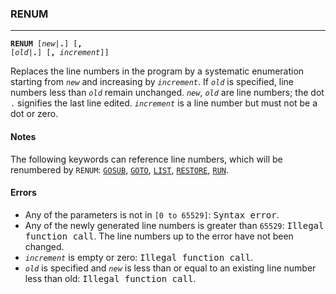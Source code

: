 ### RENUM
***
<code><b>RENUM</b> [<var>new</var>|<b>.</b>] [<b>,</b> [<var>old</var>|<b>.</b>] [<b>,</b> <var>increment</var>]]</code>

Replaces the line numbers in the program by a systematic enumeration starting
from <code><var>new</var></code> and increasing by <code><var>increment</var></code>. If <code><var>old</var></code> is specified, line numbers less
than <code><var>old</var></code> remain unchanged. <code><var>new</var></code>, <code><var>old</var></code> are line numbers; the dot <code>.</code> signifies the
last line edited. <code><var>increment</var></code> is a line number but must not be a dot or zero.

#### Notes
The following keywords can reference line numbers, which will be renumbered by
`RENUM`: [`GOSUB`](#GOSUB), [`GOTO`](#GOTO), [`LIST`](#LIST), [`RESTORE`](#RESTORE), [`RUN`](#RUN).

#### Errors
* Any of the parameters is not in `[0 to 65529]`: <samp>Syntax error</samp>.
* Any of the newly generated line numbers is greater than `65529`: <samp>Illegal          function call</samp>. The line numbers up to the error have not been changed.
* <code><var>increment</var></code> is empty or zero: <samp>Illegal function call</samp>.
* <code><var>old</var></code> is specified and <code><var>new</var></code> is less than or equal to an existing line number less  than old: <samp>Illegal function call</samp>.
